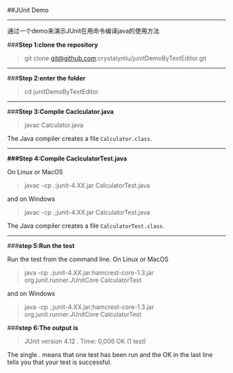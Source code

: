 ##JUnit Demo

---

通过一个demo来演示JUnit在用命令编译java的使用方法

###**Step 1:clone the repository**

>git clone git@github.com:crystalynliu/junitDemoByTextEditor.git

---

###**Step 2:enter the folder**

>cd junitDemoByTextEditor

---

###**Step 3:Compile Caclculator.java**

>javac Calculator.java

The Java compiler creates a file `Calculator.class`.

---

**###Step 4:Compile CaclculatorTest.java**

On Linux or MacOS

>javac -cp .:junit-4.XX.jar CalculatorTest.java

and on Windows

>javac -cp .;junit-4.XX.jar CalculatorTest.java

The Java compiler creates a file `CalculatorTest.class`.

---

###**step 5:Run the test**

Run the test from the command line. On Linux or MacOS

>java -cp .:junit-4.XX.jar:hamcrest-core-1.3.jar org.junit.runner.JUnitCore CalculatorTest

and on Windows

>java -cp .;junit-4.XX.jar;hamcrest-core-1.3.jar org.junit.runner.JUnitCore CalculatorTest

###**step 6:The output is**

>JUnit version 4.12
.
Time: 0,006
OK (1 test)

The single . means that one test has been run and the OK in the last line tells you that your test is successful.

